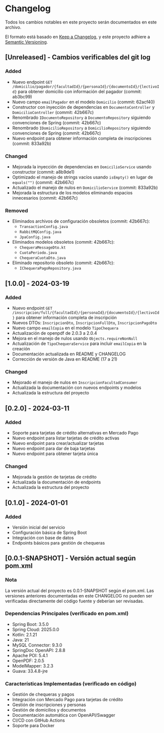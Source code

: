 # Changelog

Todos los cambios notables en este proyecto serán documentados en este archivo.

El formato está basado en [Keep a Changelog](https://keepachangelog.com/en/1.0.0/),
y este proyecto adhiere a [Semantic Versioning](https://semver.org/spec/v2.0.0.html).

## [Unreleased] - Cambios verificables del git log

### Added
- Nuevo endpoint `GET /domicilio/pagador/{facultadId}/{personaId}/{documentoId}/{lectivoId}` para obtener domicilio con información del pagador (commit: ab3bc99)
- Nuevo campo `emailPagador` en el modelo `Domicilio` (commit: 62acf40)
- Constructor con inyección de dependencias en `DocumentoController` y `DomicilioController` (commit: 42b667c)
- Renombrado `IDocumentoRepository` a `DocumentoRepository` siguiendo convenciones de Spring (commit: 42b667c)
- Renombrado `IDomicilioRepository` a `DomicilioRepository` siguiendo convenciones de Spring (commit: 42b667c)
- Nuevo endpoint para obtener información completa de inscripciones (commit: 833a92b)

### Changed
- Mejorada la inyección de dependencias en `DomicilioService` usando constructor (commit: a8b9de1)
- Optimizado el manejo de strings vacíos usando `isEmpty()` en lugar de `equals("")` (commit: 42b667c)
- Actualizado el manejo de nulos en `DomicilioService` (commit: 833a92b)
- Mejorada la estructura de los modelos eliminando espacios innecesarios (commit: 42b667c)

### Removed
- Eliminados archivos de configuración obsoletos (commit: 42b667c):
  - `TransactionConfig.java`
  - `RabbitMQConfig.java`
  - `JpaConfig.java`
- Eliminados modelos obsoletos (commit: 42b667c):
  - `ChequeraMessageDto.kt`
  - `CuotaPeriodo.java`
  - `ChequeraCuotaDto.java`
- Eliminado repositorio obsoleto (commit: 42b667c):
  - `IChequeraPagoRepository.java`

## [1.0.0] - 2024-03-19

### Added
- Nuevo endpoint `GET /inscripcion/full/{facultadId}/{personaId}/{documentoId}/{lectivoId}` para obtener información completa de inscripción
- Nuevos DTOs: `InscripcionDto`, `InscripcionFullDto`, `InscripcionPagoDto`
- Nuevo campo `emailCopia` en el modelo `TipoChequera`
- Actualización de openpdf de 2.0.3 a 2.0.4
- Mejora en el manejo de nulos usando `Objects.requireNonNull`
- Actualización de `TipoChequeraService` para incluir `emailCopia` en la creación
- Documentación actualizada en README y CHANGELOG
- Corrección de versión de Java en README (17 a 21)

### Changed
- Mejorado el manejo de nulos en `InscripcionFacultadConsumer`
- Actualizada la documentación con nuevos endpoints y modelos
- Actualizada la estructura del proyecto

## [0.2.0] - 2024-03-11

### Added
- Soporte para tarjetas de crédito alternativas en Mercado Pago
- Nuevo endpoint para listar tarjetas de crédito activas
- Nuevo endpoint para crear/actualizar tarjetas
- Nuevo endpoint para dar de baja tarjetas
- Nuevo endpoint para obtener tarjeta única

### Changed
- Mejorada la gestión de tarjetas de crédito
- Actualizada la documentación de endpoints
- Actualizada la estructura del proyecto

## [0.1.0] - 2024-01-01
### Added
- Versión inicial del servicio
- Configuración básica de Spring Boot
- Integración con base de datos
- Endpoints básicos para gestión de chequeras

## [0.0.1-SNAPSHOT] - Versión actual según pom.xml

### Nota
La versión actual del proyecto es 0.0.1-SNAPSHOT según el pom.xml. Las versiones anteriores documentadas en este CHANGELOG no pueden ser verificadas directamente del código fuente y deberían ser revisadas.

### Dependencias Principales (verificado en pom.xml)
- Spring Boot: 3.5.0
- Spring Cloud: 2025.0.0
- Kotlin: 2.1.21
- Java: 21
- MySQL Connector: 9.3.0
- SpringDoc OpenAPI: 2.8.8
- Apache POI: 5.4.1
- OpenPDF: 2.0.5
- ModelMapper: 3.2.3
- Guava: 33.4.8-jre

### Características Implementadas (verificado en código)
- Gestión de chequeras y pagos
- Integración con Mercado Pago para tarjetas de crédito
- Gestión de inscripciones y personas
- Gestión de domicilios y documentos
- Documentación automática con OpenAPI/Swagger
- CI/CD con GitHub Actions
- Soporte para Docker 